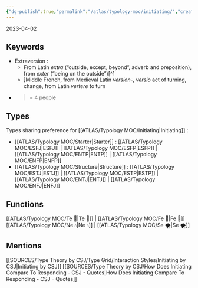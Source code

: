 ```yaml
---
{"dg-publish":true,"permalink":"/atlas/typology-moc/initiating/","created":"2023-01-01T13:14:12.804+01:00","updated":"2023-04-06T19:47:54.591+02:00"}
---
```


2023-04-02

## Keywords
- Extraversion : 
	- From Latin _extra_ (“outside, except, beyond”, adverb and preposition), from _exter_ (“being on the outside”)[^1
	- ]Middle French, from Medieval Latin _version-, versio_ act of turning, change, from Latin _vertere_ to turn
- >= 4 people 

## Types 
Types sharing preference for [[ATLAS/Typology MOC/Initiating\|Initiating]] :
- [[ATLAS/Typology MOC/Starter\|Starter]] : [[ATLAS/Typology MOC/ESFJ\|ESFJ]] | [[ATLAS/Typology MOC/ESFP\|ESFP]] | [[ATLAS/Typology MOC/ENTP\|ENTP]] | [[ATLAS/Typology MOC/ENFP\|ENFP]] 
- [[ATLAS/Typology MOC/Structure\|Structure]] : [[ATLAS/Typology MOC/ESTJ\|ESTJ]] | [[ATLAS/Typology MOC/ESTP\|ESTP]] | [[ATLAS/Typology MOC/ENTJ\|ENTJ]] | [[ATLAS/Typology MOC/ENFJ\|ENFJ]]

## Functions 
[[ATLAS/Typology MOC/Te 🏹\|Te 🏹]] | [[ATLAS/Typology MOC/Fe 💉\|Fe 💉]] 
[[ATLAS/Typology MOC/Ne 💧\|Ne 💧]] | [[ATLAS/Typology MOC/Se 🌪️\|Se 🌪️]] 

## Mentions
[[SOURCES/Type Theory by CSJ/Type Grid/Interaction Styles/Initiating by CSJ\|Initiating by CSJ]]
[[SOURCES/Type Theory by CSJ/How Does Initiating Compare To Responding - CSJ - Quotes\|How Does Initiating Compare To Responding - CSJ - Quotes]]

[^1]: [extra- - Wiktionary](https://en.wiktionary.org/wiki/extra-#:~:text=English-,Etymology,being%20on%20the%20outside%E2%80%9D).)
[^2]: 
[^3]: 